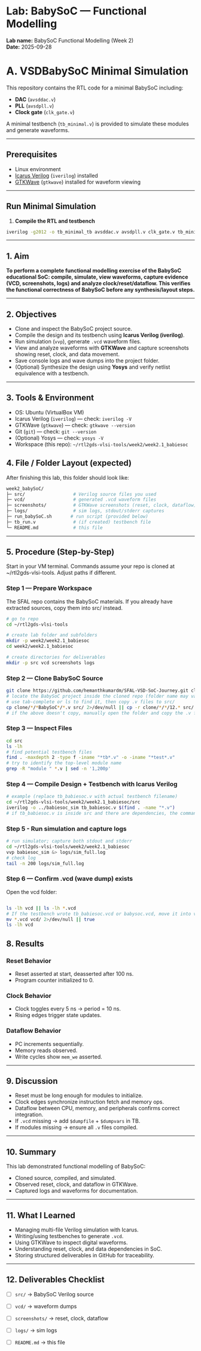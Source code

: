 # Lab: BabySoC — Functional Modelling
**Lab name:** BabySoC Functional Modelling (Week 2)  
**Date:** 2025-09-28  <!-- replace with actual date -->  

# A. VSDBabySoC Minimal Simulation

This repository contains the RTL code for a minimal BabySoC including:

- **DAC** (`avsddac.v`)
- **PLL** (`avsdpll.v`)
- **Clock gate** (`clk_gate.v`)

A minimal testbench (`tb_minimal.v`) is provided to simulate these modules and generate waveforms.

---

## Prerequisites

- Linux environment
- [Icarus Verilog](http://iverilog.icarus.com/) (`iverilog`) installed
- [GTKWave](http://gtkwave.sourceforge.net/) (`gtkwave`) installed for waveform viewing

---

## Run Minimal Simulation

1. **Compile the RTL and testbench**

```bash
iverilog -g2012 -o tb_minimal_tb avsddac.v avsdpll.v clk_gate.v tb_minimal.v
```
---

## 1. Aim
**To perform a complete functional modelling exercise of the BabySoC educational SoC: compile, simulate, view waveforms, capture evidence (VCD, screenshots, logs) and analyze clock/reset/dataflow. This verifies the functional correctness of BabySoC before any synthesis/layout steps.**

---

## 2. Objectives
- Clone and inspect the BabySoC project source.  
- Compile the design and its testbench using **Icarus Verilog (iverilog)**.  
- Run simulation (`vvp`), generate `.vcd` waveform files.  
- View and analyze waveforms with **GTKWave** and capture screenshots showing reset, clock, and data movement.  
- Save console logs and wave dumps into the project folder.  
- (Optional) Synthesize the design using **Yosys** and verify netlist equivalence with a testbench.

---





## 3. Tools & Environment
- OS: Ubuntu (VirtualBox VM)  
- Icarus Verilog (`iverilog`) — check: `iverilog -V`  
- GTKWave (`gtkwave`) — check: `gtkwave --version`  
- Git (`git`) — check: `git --version`  
- (Optional) Yosys — check: `yosys -V`  
- Workspace (this repo): `~/rtl2gds-vlsi-tools/week2/week2.1_babiesoc`



## 4. File / Folder Layout (expected)

After finishing this lab, this folder should look like:

```bash
week2_babySoC/
├─ src/                  # Verilog source files you used
├─ vcd/                  # generated .vcd waveform files
├─ screenshots/          # GTKWave screenshots (reset, clock, dataflow)
├─ logs/                 # sim logs, stdout/stderr captures
├─ run_babySoC.sh       # run script (provided below)
├─ tb_run.v              # (if created) testbench file
└─ README.md             # this file
```



---

## 5. Procedure (Step-by-Step)
Start in your VM terminal. Commands assume your repo is cloned at ~/rtl2gds-vlsi-tools. Adjust paths if different.

### Step 1 — Prepare Workspace
The SFAL repo contains the BabySoC materials. If you already have extracted sources, copy them into src/ instead.
```bash
# go to repo
cd ~/rtl2gds-vlsi-tools

# create lab folder and subfolders
mkdir -p week2/week2.1_babiesoc
cd week2/week2.1_babiesoc

# create directories for deliverables
mkdir -p src vcd screenshots logs

```

### Step 2 — Clone BabySoC Source
```bash
git clone https://github.com/hemanthkumardm/SFAL-VSD-SoC-Journey.git clone
# locate the BabySoC project inside the cloned repo (folder name may vary)
# use tab-complete or ls to find it, then copy .v files to src/
cp clone/*/*BabySoC*/*.v src/ 2>/dev/null || cp -r clone/*/*/12.* src/ 2>/dev/null
# if the above doesn't copy, manually open the folder and copy the .v files into src/

```
### Step 3 — Inspect Files
```bash
cd src
ls -lh
# find potential testbench files
find . -maxdepth 2 -type f -iname "*tb*.v" -o -iname "*test*.v"
# try to identify the top-level module name
grep -R "module " *.v | sed -n '1,200p'

```
### Step 4 — Compile Design + Testbench with Icarus Verilog
```bash
# example (replace tb_babiesoc.v with actual testbench filename)
cd ~/rtl2gds-vlsi-tools/week2/week2.1_babiesoc/src
iverilog -o ../babiesoc_sim tb_babiesoc.v $(find . -name "*.v")
# if tb_babiesoc.v is inside src and there are dependencies, the command above compiles all .v files

```

### Step 5 - Run simulation and capture logs
```bash
# run simulator; capture both stdout and stderr
cd ~/rtl2gds-vlsi-tools/week2/week2.1_babiesoc
vvp babiesoc_sim &> logs/sim_full.log
# check log
tail -n 200 logs/sim_full.log

```


### Step 6 — Confirm .vcd (wave dump) exists
Open the vcd folder:
```bash

ls -lh vcd || ls -lh *.vcd
# If the testbench wrote tb_babiesoc.vcd or babysoc.vcd, move it into vcd/
mv *.vcd vcd/ 2>/dev/null || true
ls -lh vcd


```



## 8. Results

### Reset Behavior
- Reset asserted at start, deasserted after 100 ns.  
- Program counter initialized to 0.  

### Clock Behavior
- Clock toggles every 5 ns → period = 10 ns.  
- Rising edges trigger state updates.  

### Dataflow Behavior
- PC increments sequentially.  
- Memory reads observed.  
- Write cycles show `mem_we` asserted.  

---

## 9. Discussion
- Reset must be long enough for modules to initialize.  
- Clock edges synchronize instruction fetch and memory ops.  
- Dataflow between CPU, memory, and peripherals confirms correct integration.  
- If `.vcd` missing → add `$dumpfile` + `$dumpvars` in TB.  
- If modules missing → ensure all `.v` files compiled.  

---

## 10. Summary
This lab demonstrated functional modelling of BabySoC:
- Cloned source, compiled, and simulated.  
- Observed reset, clock, and dataflow in GTKWave.  
- Captured logs and waveforms for documentation.  

---

## 11. What I Learned
- Managing multi-file Verilog simulation with Icarus.  
- Writing/using testbenches to generate `.vcd`.  
- Using GTKWave to inspect digital waveforms.  
- Understanding reset, clock, and data dependencies in SoC.  
- Storing structured deliverables in GitHub for traceability.  

---

## 12. Deliverables Checklist
- [ ] `src/` → BabySoC Verilog source  
- [ ] `vcd/` → waveform dumps  
- [ ] `screenshots/` → reset, clock, dataflow  
- [ ] `logs/` → sim logs  
- [ ] `README.md` → this file  

